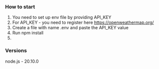 ### How to start
1. You need to set up env file by providing API_KEY
2. For API_KEY - you need to register here https://openweathermap.org/
3. Create a file with name .env and paste the API_KEY value
4. Run npm install
5. 

### Versions
node.js - 20.10.0